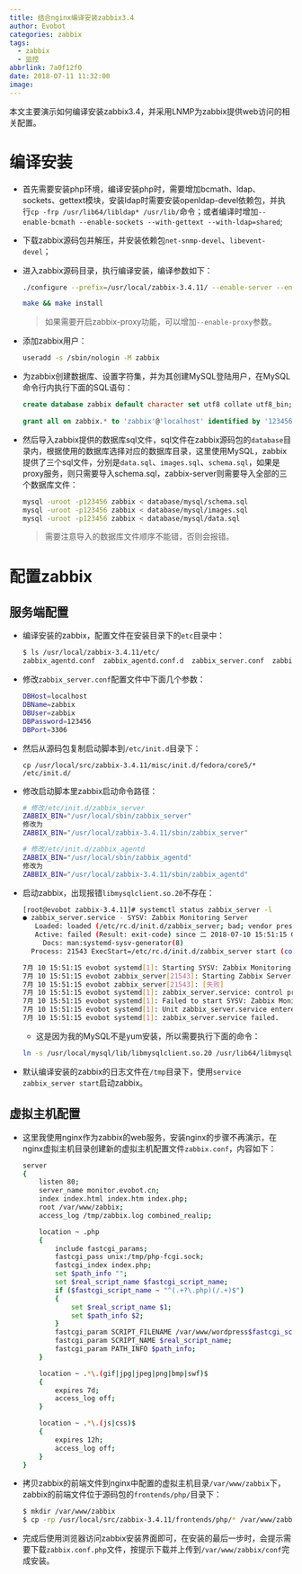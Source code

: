 ```yaml
---
title: 结合nginx编译安装zabbix3.4
author: Evobot
categories: zabbix
tags:
  - zabbix
  - 监控
abbrlink: 7a0f12f0
date: 2018-07-11 11:32:00
image:
---
```


本文主要演示如何编译安装zabbix3.4，并采用LNMP为zabbix提供web访问的相关配置。
<!--more-->

# 编译安装

- 首先需要安装php环境，编译安装php时，需要增加bcmath、ldap、sockets、gettext模块，安装ldap时需要安装openldap-devel依赖包，并执行`cp -frp /usr/lib64/libldap* /usr/lib/`命令；或者编译时增加`--enable-bcmath --enable-sockets --with-gettext --with-ldap=shared`;

- 下载zabbix源码包并解压，并安装依赖包`net-snmp-devel`、`libevent-devel`；

- 进入zabbix源码目录，执行编译安装，编译参数如下：

  ```bash
  ./configure --prefix=/usr/local/zabbix-3.4.11/ --enable-server --enable-agent --with-mysql --with-net-snmp --with-libcurl --with-libxml2
  
  make && make install
  ```

  > 如果需要开启zabbix-proxy功能，可以增加`--enable-proxy`参数。

- 添加zabbix用户：

  ```bash
  useradd -s /sbin/nologin -M zabbix
  ```

- 为zabbix创建数据库、设置字符集，并为其创建MySQL登陆用户，在MySQL命令行内执行下面的SQL语句：

  ```sql
  create database zabbix default character set utf8 collate utf8_bin;
   
  grant all on zabbix.* to 'zabbix'@'localhost' identified by '123456';
  ```

- 然后导入zabbix提供的数据库sql文件，sql文件在zabbix源码包的`database`目录内，根据使用的数据库选择对应的数据库目录，这里使用MySQL，zabbix提供了三个sql文件，分别是`data.sql`、`images.sql`、`schema.sql`，如果是proxy服务，则只需要导入schema.sql，zabbix-server则需要导入全部的三个数据库文件：

  ```bash
  mysql -uroot -p123456 zabbix < database/mysql/schema.sql
  mysql -uroot -p123456 zabbix < database/mysql/images.sql
  mysql -uroot -p123456 zabbix < database/mysql/data.sql
  ```

  > 需要注意导入的数据库文件顺序不能错，否则会报错。

# 配置zabbix

## 服务端配置

- 编译安装的zabbix，配置文件在安装目录下的`etc`目录中：

  ```bash
  $ ls /usr/local/zabbix-3.4.11/etc/
  zabbix_agentd.conf  zabbix_agentd.conf.d  zabbix_server.conf  zabbix_server.conf.d
  ```

- 修改`zabbix_server.conf`配置文件中下面几个参数：

  ```bash
  DBHost=localhost
  DBName=zabbix
  DBUser=zabbix
  DBPassword=123456
  DBPort=3306
  ```

- 然后从源码包复制启动脚本到`/etc/init.d`目录下：

  ```
  cp /usr/local/src/zabbix-3.4.11/misc/init.d/fedora/core5/* /etc/init.d/
  ```

- 修改启动脚本里zabbix启动命令路径：

  ```bash
  # 修改/etc/init.d/zabbix_server
  ZABBIX_BIN="/usr/local/sbin/zabbix_server"
  修改为
  ZABBIX_BIN="/usr/local/zabbix-3.4.11/sbin/zabbix_server"
  
  # 修改/etc/init.d/zabbix_agentd
  ZABBIX_BIN="/usr/local/sbin/zabbix_agentd"
  修改为
  ZABBIX_BIN="/usr/local/zabbix-3.4.11/sbin/zabbix_agentd"
  ```

- 启动zabbix，出现报错`libmysqlclient.so.20`不存在：

  ```bash
  [root@evobot zabbix-3.4.11]# systemctl status zabbix_server -l
  ● zabbix_server.service - SYSV: Zabbix Monitoring Server
     Loaded: loaded (/etc/rc.d/init.d/zabbix_server; bad; vendor preset: disabled)
     Active: failed (Result: exit-code) since 二 2018-07-10 15:51:15 CST; 4s ago
       Docs: man:systemd-sysv-generator(8)
    Process: 21543 ExecStart=/etc/rc.d/init.d/zabbix_server start (code=exited, status=1/FAILURE)
  
  7月 10 15:51:15 evobot systemd[1]: Starting SYSV: Zabbix Monitoring Server...
  7月 10 15:51:15 evobot zabbix_server[21543]: Starting Zabbix Server: /usr/local/zabbix-3.4.11/sbin/zabbix_server: error while loading shared libraries: libmysqlclient.so.20: cannot open shared object file: No such file or directory
  7月 10 15:51:15 evobot zabbix_server[21543]: [失败]
  7月 10 15:51:15 evobot systemd[1]: zabbix_server.service: control process exited, code=exited status=1
  7月 10 15:51:15 evobot systemd[1]: Failed to start SYSV: Zabbix Monitoring Server.
  7月 10 15:51:15 evobot systemd[1]: Unit zabbix_server.service entered failed state.
  7月 10 15:51:15 evobot systemd[1]: zabbix_server.service failed.
  
  ```

  - 这是因为我的MySQL不是yum安装，所以需要执行下面的命令：

  ```bash
  ln -s /usr/local/mysql/lib/libmysqlclient.so.20 /usr/lib64/libmysqlclient.so.20
  ```

- 默认编译安装的zabbix的日志文件在`/tmp`目录下，使用`service zabbix_server start`启动zabbix。


## 虚拟主机配置

- 这里我使用nginx作为zabbix的web服务，安装nginx的步骤不再演示，在nginx虚拟主机目录创建新的虚拟主机配置文件`zabbix.conf`，内容如下：

  ```bash
  server
  {
      listen 80;
      server_name monitor.evobot.cn;
      index index.html index.htm index.php;
      root /var/www/zabbix;
      access_log /tmp/zabbix.log combined_realip;
  
      location ~ .php
      {
          include fastcgi_params;
          fastcgi_pass unix:/tmp/php-fcgi.sock;
          fastcgi_index index.php;
          set $path_info "";
          set $real_script_name $fastcgi_script_name;
          if ($fastcgi_script_name ~ "^(.+?\.php)(/.+)$")
          {
              set $real_script_name $1;
              set $path_info $2;
          }
          fastcgi_param SCRIPT_FILENAME /var/www/wordpress$fastcgi_script_name;
          fastcgi_param SCRIPT_NAME $real_script_name;
          fastcgi_param PATH_INFO $path_info;
      }
  
      location ~ .*\.(gif|jpg|jpeg|png|bmp|swf)$
      {
          expires 7d;
          access_log off;
      }
  
      location ~ .*\.(js|css)$
      {
          expires 12h;
          access_log off;
      }
  }
  
  ```

- 拷贝zabbix的前端文件到nginx中配置的虚拟主机目录`/var/www/zabbix`下，zabbix的前端文件位于源码包的`frontends/php/`目录下：

  ```bash
  $ mkdir /var/www/zabbix
  $ cp -rp /usr/local/src/zabbix-3.4.11/frontends/php/* /var/www/zabbix/
  
  ```

- 完成后使用浏览器访问zabbix安装界面即可，在安装的最后一步时，会提示需要下载`zabbix.conf.php`文件，按提示下载并上传到`/var/www/zabbix/conf`完成安装。